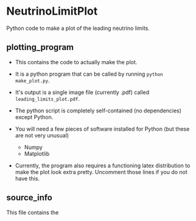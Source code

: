 # NeutrinoLimitPlot
Python code to make a plot of the leading neutrino limits.

## plotting_program

- This contains the code to actually make the plot.

- It is a python program that can be called by running `python make_plot.py`.

- It's output is a single image file (currently .pdf) called `leading_limits_plot.pdf`.

- The python script is completely self-contained (no dependencies) except Python.

- You will need a few pieces of software installed for Python (but these are not very unusual)
  - Numpy
  - Matplotlib
  
- Currently, the program also requires a functioning latex distribution to make the plot look extra pretty. Uncomment those lines if you do not have this.


## source_info
This file contains the 
